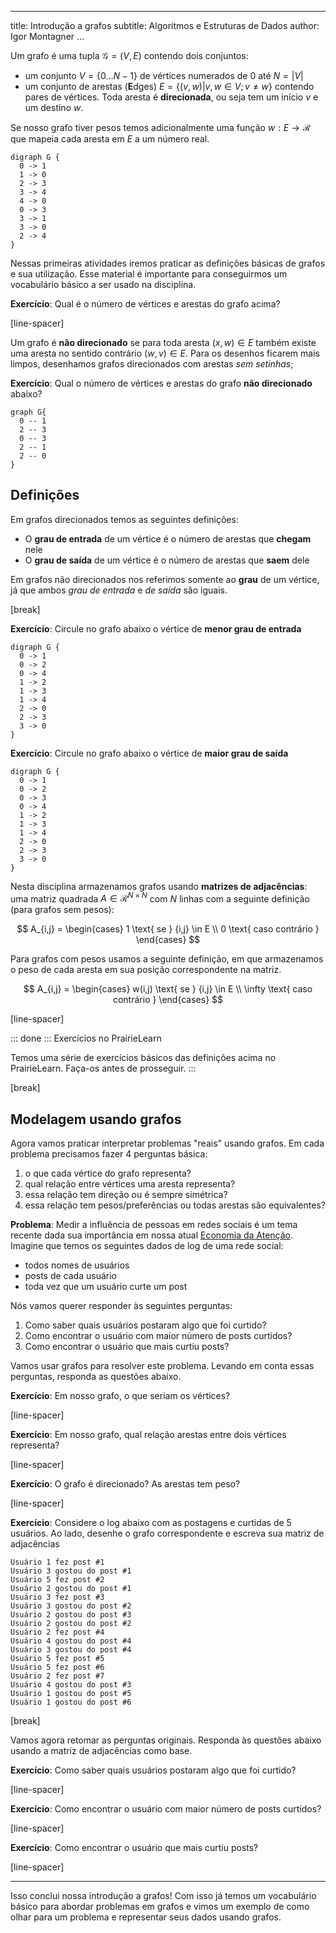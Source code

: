 
---
title: Introdução a grafos
subtitle:  Algoritmos e Estruturas de Dados
author: Igor Montagner
...


Um grafo é uma tupla $\mathcal{G} = (V, E)$ contendo dois conjuntos:

- um conjunto $V = \{0 \dots N-1\}$ de vértices numerados de $0$ até $N=|V|$
- um conjunto de arestas (**E**dges) $E = \{ (v, w) | v, w \in V; v \neq w\}$ contendo pares de vértices. Toda aresta é **direcionada**, ou seja tem um início $v$ e um destino $w$.

Se nosso grafo tiver pesos temos adicionalmente uma função $w : E \rightarrow \mathcal{R}$ que mapeia cada aresta em $E$ a um número real. 

``` {.graphviz width=20%}
digraph G {
  0 -> 1
  1 -> 0
  2 -> 3
  3 -> 4
  4 -> 0
  0 -> 3
  3 -> 1
  3 -> 0
  2 -> 4
}
```

Nessas primeiras atividades iremos praticar as definições básicas de grafos e sua utilização. Esse material é importante para conseguirmos um vocabulário básico a ser usado na disciplina. 

**Exercício**: Qual é o número de vértices e arestas do grafo acima?

[line-spacer]

Um grafo é **não direcionado** se para toda aresta $(x,w) \in E$ também existe uma aresta no sentido contrário $(w, v) \in E$. Para os desenhos ficarem mais limpos, desenhamos grafos direcionados com arestas *sem setinhas*;

**Exercício**: Qual o número de vértices e arestas do grafo **não direcionado** abaixo?

``` {.graphviz width=20%}
graph G{ 
  0 -- 1
  2 -- 3
  0 -- 3
  2 -- 1
  2 -- 0
}
```

## Definições

Em grafos direcionados temos as seguintes definições:

- O **grau de entrada** de um vértice é o número de arestas que **chegam** nele
- O **grau de saída** de um vértice é o número de arestas que **saem** dele

Em grafos não direcionados nos referimos somente ao **grau** de um vértice, já que ambos *grau de entrada* e *de saída* são iguais. 

[break]

**Exercício**: Circule no grafo abaixo o vértice de **menor grau de entrada**

``` {.graphviz width=20%}
digraph G {
  0 -> 1
  0 -> 2
  0 -> 4
  1 -> 2
  1 -> 3
  1 -> 4
  2 -> 0
  2 -> 3
  3 -> 0
}
```

**Exercício**: Circule no grafo abaixo o vértice de **maior grau de saída**

``` {.graphviz width=20%}
digraph G {
  0 -> 1
  0 -> 2
  0 -> 3
  0 -> 4
  1 -> 2
  1 -> 3
  1 -> 4
  2 -> 0
  2 -> 3
  3 -> 0
}
```

Nesta disciplina armazenamos grafos usando **matrizes de adjacências**: uma matriz quadrada $A \in \mathcal{R}^{N\times N}$ com $N$ linhas com a seguinte definição (para grafos sem pesos):

$$
A_{i,j} = \begin{cases}
1 \text{ se } {i,j} \in E \\
0 \text{ caso contrário }
\end{cases}
$$ 

Para grafos com pesos usamos a seguinte definição, em que armazenamos o peso de cada aresta em sua posição correspondente na matriz. 

$$
A_{i,j} = \begin{cases}
w(i,j) \text{ se } {i,j} \in E \\
\infty \text{ caso contrário }
\end{cases}
$$

[line-spacer]

::: done :::
Exercícios no PrairieLearn

Temos uma série de exercícios básicos das definições acima no PrairieLearn. Faça-os antes de prosseguir.
:::

[break]

## Modelagem usando grafos

Agora vamos praticar interpretar problemas "reais" usando grafos. Em cada problema precisamos fazer 4 perguntas básica:

1. o que cada vértice do grafo representa?
2. qual relação  entre vértices uma aresta representa?
3. essa relação tem direção ou é sempre simétrica?
4. essa relação tem pesos/preferências ou todas arestas são equivalentes?


**Problema**: Medir a influência de pessoas em redes sociais é um tema recente dada sua importância em nossa atual [Economia da Atenção](https://en.wikipedia.org/wiki/Attention_economy). Imagine que temos os seguintes dados de log de uma rede social:

- todos nomes de usuários
- posts de cada usuário
- toda vez que um usuário curte um post

Nós vamos querer responder às seguintes perguntas:

1. Como saber quais usuários postaram algo que foi curtido?
2. Como encontrar o usuário com maior número de posts curtidos?
3. Como encontrar o usuário que mais curtiu posts?

Vamos usar grafos para resolver este problema. Levando em conta essas perguntas, responda as questões abaixo.

**Exercício**: Em nosso grafo, o que seriam os vértices?

[line-spacer]

**Exercício**: Em nosso grafo, qual relação arestas entre dois vértices representa?

[line-spacer]

**Exercício**: O grafo é direcionado? As arestas tem peso?

[line-spacer]

**Exercício**: Considere o log abaixo com as postagens e curtidas de 5 usuários. Ao lado, desenhe o grafo correspondente e escreva sua matriz de adjacências

```
Usuário 1 fez post #1
Usuário 3 gostou do post #1
Usuário 5 fez post #2
Usuário 2 gostou do post #1
Usuário 3 fez post #3
Usuário 3 gostou do post #2
Usuário 2 gostou do post #3
Usuário 2 gostou do post #2
Usuário 2 fez post #4
Usuário 4 gostou do post #4
Usuário 3 gostou do post #4
Usuário 5 fez post #5
Usuário 5 fez post #6
Usuário 2 fez post #7
Usuário 4 gostou do post #3
Usuário 1 gostou do post #5
Usuário 1 gostou do post #6
```

[break]

Vamos agora retomar as perguntas originais. Responda às questões abaixo usando a matriz de adjacências como base. 

**Exercício**: Como saber quais usuários postaram algo que foi curtido?

[line-spacer]

**Exercício**: Como encontrar o usuário com maior número de posts curtidos?

[line-spacer]

**Exercício**: Como encontrar o usuário que mais curtiu posts?

[line-spacer]

----------------

Isso conclui nossa introdução a grafos! Com isso já temos um vocabulário básico para abordar problemas em grafos e vimos um exemplo de como olhar para um problema e representar seus dados usando grafos. 
